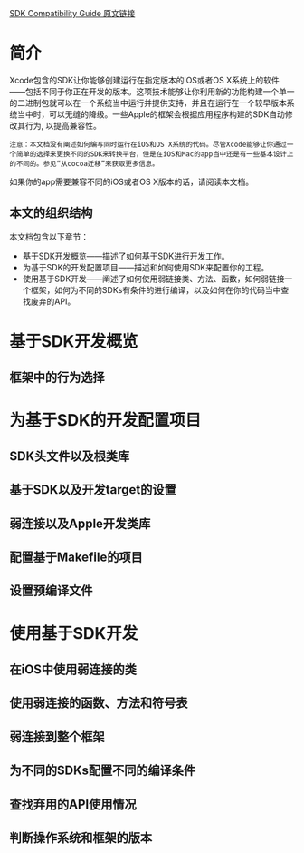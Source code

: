 [SDK Compatibility Guide 原文链接](https://developer.apple.com/library/content/documentation/DeveloperTools/Conceptual/cross_development/Introduction/Introduction.html#//apple_ref/doc/uid/10000163i)  

# 简介
Xcode包含的SDK让你能够创建运行在指定版本的iOS或者OS X系统上的软件——包括不同于你正在开发的版本。这项技术能够让你利用新的功能构建一个单一的二进制包就可以在一个系统当中运行并提供支持，并且在运行在一个较早版本系统当中时，可以无缝的降级。一些Apple的框架会根据应用程序构建的SDK自动修改其行为, 以提高兼容性。  
	
	注意：本文档没有阐述如何编写同时运行在iOS和OS X系统的代码。尽管Xcode能够让你通过一个简单的选择来更换不同的SDK来转换平台，但是在iOS和Mac的app当中还是有一些基本设计上的不同的。参见“从cocoa迁移”来获取更多信息。
	
如果你的app需要兼容不同的iOS或者OS X版本的话，请阅读本文档。
## 本文的组织结构
本文档包含以下章节：  

* 基于SDK开发概览——描述了如何基于SDK进行开发工作。
* 为基于SDK的开发配置项目——描述和如何使用SDK来配置你的工程。
* 使用基于SDK开发——阐述了如何使用弱链接类、方法、函数，如何弱链接一个框架，如何为不同的SDKs有条件的进行编译，以及如何在你的代码当中查找废弃的API。

# 基于SDK开发概览

## 框架中的行为选择

# 为基于SDK的开发配置项目

## SDK头文件以及根类库

## 基于SDK以及开发target的设置

## 弱连接以及Apple开发类库

## 配置基于Makefile的项目

## 设置预编译文件

# 使用基于SDK开发

## 在iOS中使用弱连接的类

## 使用弱连接的函数、方法和符号表

## 弱连接到整个框架

## 为不同的SDKs配置不同的编译条件

## 查找弃用的API使用情况

## 判断操作系统和框架的版本